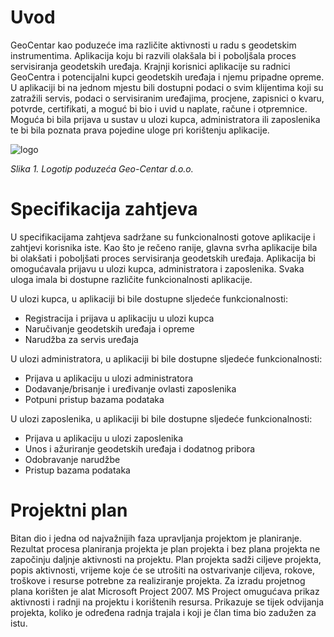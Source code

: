 # Uvod
GeoCentar kao poduzeće ima različite aktivnosti u radu s geodetskim instrumentima. Aplikacija koju bi
razvili olakšala bi i poboljšala proces servisiranja geodetskih uređaja. Krajnji korisnici aplikacije su radnici
GeoCentra i potencijalni kupci geodetskih uređaja i njemu pripadne opreme. U aplikaciji bi na jednom mjestu
bili dostupni podaci o svim klijentima koji su zatražili servis, podaci o servisiranim uređajima, procjene, zapisnici
o kvaru, potvrde, certifikati, a moguć bi bio i uvid u naplate, račune i otpremnice. Moguća bi bila prijava u
sustav u ulozi kupca, administratora ili zaposlenika te bi bila poznata prava pojedine uloge pri korištenju
aplikacije. 

![logo](https://image.ibb.co/h7Np9H/Picture1.png)

_Slika 1. Logotip poduzeća Geo-Centar d.o.o._

# Specifikacija zahtjeva
U specifikacijama zahtjeva sadržane su funkcionalnosti gotove aplikacije i zahtjevi korisnika iste. Kao što je rečeno ranije, glavna svrha aplikacije bila bi olakšati i poboljšati proces servisiranja geodetskih uređaja. Aplikacija bi omogućavala prijavu u ulozi kupca, administratora i zaposlenika. Svaka uloga imala bi dostupne različite funkcionalnosti aplikacije. 

U ulozi kupca, u aplikaciji bi bile dostupne sljedeće funkcionalnosti: 
* Registracija i prijava u aplikaciju u ulozi kupca
* Naručivanje geodetskih uređaja i opreme
* Narudžba za servis uređaja

U ulozi administratora, u aplikaciji bi bile dostupne sljedeće funkcionalnosti:
* Prijava u aplikaciju u ulozi administratora
* Dodavanje/brisanje i uređivanje ovlasti zaposlenika
* Potpuni pristup bazama podataka

U ulozi zaposlenika, u aplikaciji bi bile dostupne sljedeće funkcionalnosti:
* Prijava u aplikaciju u ulozi zaposlenika
* Unos i ažuriranje geodetskih uređaja i dodatnog pribora
* Odobravanje narudžbe
* Pristup bazama podataka

# Projektni plan
Bitan dio i jedna od najvažnijih faza upravljanja projektom je planiranje. Rezultat procesa planiranja projekta je plan projekta i bez plana projekta ne započinju daljnje aktivnosti na projektu. Plan projekta sadži ciljeve projekta, popis aktivnosti, vrijeme koje će se utrošiti na ostvarivanje ciljeva, rokove, troškove i resurse potrebne za realiziranje projekta. Za izradu projetnog plana korišten je alat Microsoft Project 2007. MS Project omugućava prikaz aktivnosti i radnji na projektu i korištenih resursa. Prikazuje se tijek odvijanja projekta, koliko je određena radnja trajala i koji je član tima bio zadužen za istu.